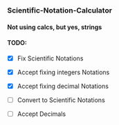 ### Scientific-Notation-Calculator
#### Not using calcs, but yes, strings

#### TODO:
- [X] Fix Scientific Notations
- [X] Accept fixing integers Notations
- [X] Accept fixing decimal Notations
- [ ] Convert to Scientific Notations
- [ ] Accept Decimals

